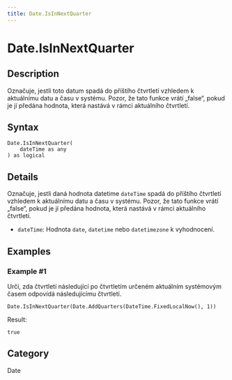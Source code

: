 ```yaml
---
title: Date.IsInNextQuarter
---
```


# Date.IsInNextQuarter


## Description

Označuje, jestli toto datum spadá do příštího čtvrtletí vzhledem k aktuálnímu datu a času v systému. Pozor, že tato funkce vrátí „false“, pokud je jí předána hodnota, která nastává v rámci aktuálního čtvrtletí.


## Syntax

```powerquery
Date.IsInNextQuarter(
    dateTime as any
) as logical
```


## Details

Označuje, jestli daná hodnota datetime <code>dateTime</code> spadá do příštího čtvrtletí vzhledem k aktuálnímu datu a času v systému. Pozor, že tato funkce vrátí „false“, pokud je jí předána hodnota, která nastává v rámci aktuálního čtvrtletí.      <ul>      <li><code>dateTime</code>: Hodnota <code>date</code>, <code>datetime</code> nebo <code>datetimezone</code> k vyhodnocení.</li>      </ul>


## Examples

### Example #1 
Určí, zda čtvrtletí následující po čtvrtletím určeném aktuálním systémovým časem odpovídá následujícímu čtvrtletí.
```powerquery
Date.IsInNextQuarter(Date.AddQuarters(DateTime.FixedLocalNow(), 1))
```

Result: 
```powerquery
true
```




## Category
Date
